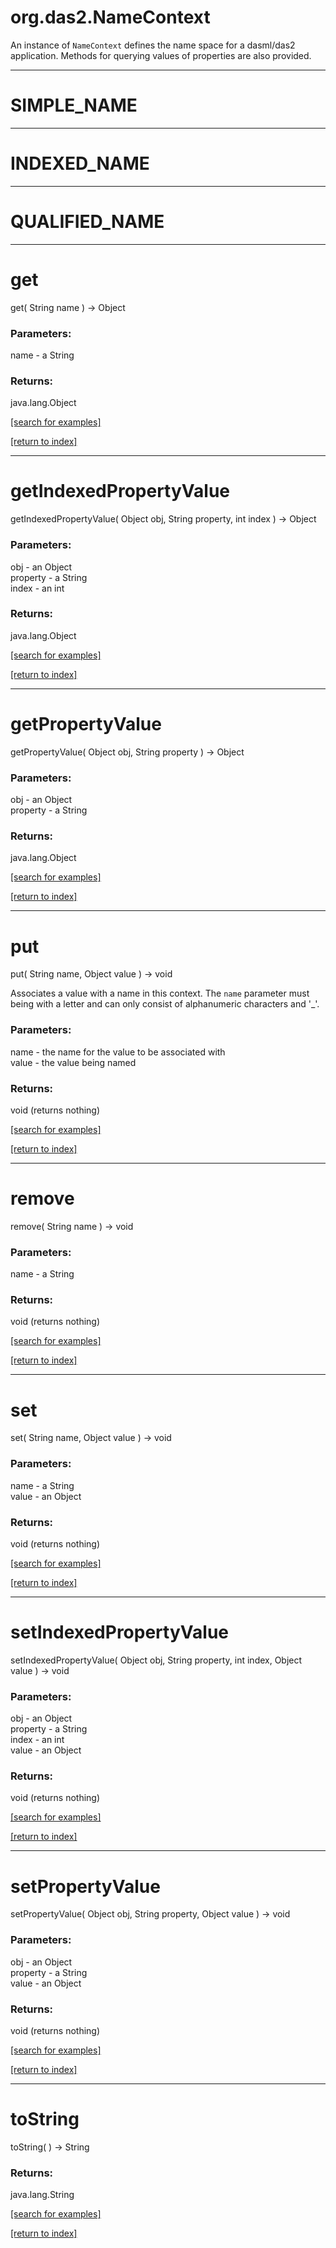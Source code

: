 # org.das2.NameContext

An instance of <code>NameContext</code> defines the name space for a
 dasml/das2 application.  Methods for querying values of properties are
 also provided.

***
<a name="SIMPLE_NAME"></a>
# SIMPLE_NAME



***
<a name="INDEXED_NAME"></a>
# INDEXED_NAME



***
<a name="QUALIFIED_NAME"></a>
# QUALIFIED_NAME



***
<a name="get"></a>
# get
get( String name ) &rarr; Object



### Parameters:
name - a String

### Returns:
java.lang.Object


<a href="https://github.com/autoplot/dev/search?q=get&unscoped_q=get">[search for examples]</a>

<a href="https://github.com/autoplot/documentation/blob/master/javadoc/index-all.md">[return to index]</a>

***
<a name="getIndexedPropertyValue"></a>
# getIndexedPropertyValue
getIndexedPropertyValue( Object obj, String property, int index ) &rarr; Object



### Parameters:
obj - an Object
<br>property - a String
<br>index - an int

### Returns:
java.lang.Object


<a href="https://github.com/autoplot/dev/search?q=getIndexedPropertyValue&unscoped_q=getIndexedPropertyValue">[search for examples]</a>

<a href="https://github.com/autoplot/documentation/blob/master/javadoc/index-all.md">[return to index]</a>

***
<a name="getPropertyValue"></a>
# getPropertyValue
getPropertyValue( Object obj, String property ) &rarr; Object



### Parameters:
obj - an Object
<br>property - a String

### Returns:
java.lang.Object


<a href="https://github.com/autoplot/dev/search?q=getPropertyValue&unscoped_q=getPropertyValue">[search for examples]</a>

<a href="https://github.com/autoplot/documentation/blob/master/javadoc/index-all.md">[return to index]</a>

***
<a name="put"></a>
# put
put( String name, Object value ) &rarr; void

Associates a value with a name in this context.  The <code>name</code>
 parameter must being with a letter and can only consist of alphanumeric
 characters and '_'.

### Parameters:
name - the name for the value to be associated with
<br>value - the value being named

### Returns:
void (returns nothing)


<a href="https://github.com/autoplot/dev/search?q=put&unscoped_q=put">[search for examples]</a>

<a href="https://github.com/autoplot/documentation/blob/master/javadoc/index-all.md">[return to index]</a>

***
<a name="remove"></a>
# remove
remove( String name ) &rarr; void



### Parameters:
name - a String

### Returns:
void (returns nothing)


<a href="https://github.com/autoplot/dev/search?q=remove&unscoped_q=remove">[search for examples]</a>

<a href="https://github.com/autoplot/documentation/blob/master/javadoc/index-all.md">[return to index]</a>

***
<a name="set"></a>
# set
set( String name, Object value ) &rarr; void



### Parameters:
name - a String
<br>value - an Object

### Returns:
void (returns nothing)


<a href="https://github.com/autoplot/dev/search?q=set&unscoped_q=set">[search for examples]</a>

<a href="https://github.com/autoplot/documentation/blob/master/javadoc/index-all.md">[return to index]</a>

***
<a name="setIndexedPropertyValue"></a>
# setIndexedPropertyValue
setIndexedPropertyValue( Object obj, String property, int index, Object value ) &rarr; void



### Parameters:
obj - an Object
<br>property - a String
<br>index - an int
<br>value - an Object

### Returns:
void (returns nothing)


<a href="https://github.com/autoplot/dev/search?q=setIndexedPropertyValue&unscoped_q=setIndexedPropertyValue">[search for examples]</a>

<a href="https://github.com/autoplot/documentation/blob/master/javadoc/index-all.md">[return to index]</a>

***
<a name="setPropertyValue"></a>
# setPropertyValue
setPropertyValue( Object obj, String property, Object value ) &rarr; void



### Parameters:
obj - an Object
<br>property - a String
<br>value - an Object

### Returns:
void (returns nothing)


<a href="https://github.com/autoplot/dev/search?q=setPropertyValue&unscoped_q=setPropertyValue">[search for examples]</a>

<a href="https://github.com/autoplot/documentation/blob/master/javadoc/index-all.md">[return to index]</a>

***
<a name="toString"></a>
# toString
toString(  ) &rarr; String



### Returns:
java.lang.String


<a href="https://github.com/autoplot/dev/search?q=toString&unscoped_q=toString">[search for examples]</a>

<a href="https://github.com/autoplot/documentation/blob/master/javadoc/index-all.md">[return to index]</a>

